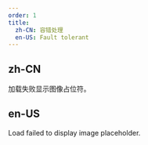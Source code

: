 ```yaml
---
order: 1
title:
  zh-CN: 容错处理
  en-US: Fault tolerant
---
```


## zh-CN

加载失败显示图像占位符。

## en-US

Load failed to display image placeholder.